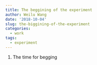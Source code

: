 ```yaml
---
title: The beggining of the experiment
author: Weilu Wang
date: '2018-10-04'
slug: the-biggining-of-the-experiment
categories:
  - work
tags:
  - experiment
---
```

1. The time for begging